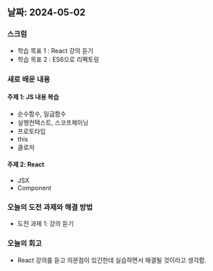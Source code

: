## 날짜: 2024-05-02

### 스크럼
- 학습 목표 1 : React 강의 듣기
- 학습 목표 2 : ES6으로 리팩토링

### 새로 배운 내용
#### 주제 1: JS 내용 복습
- 순수함수, 일급함수
- 실행컨텍스트, 스코프체이닝
- 프로토타입
- this
- 클로저
#### 주제 2: React
- JSX
- Component

### 오늘의 도전 과제와 해결 방법
- 도전 과제 1: 강의 듣기

### 오늘의 회고
- React 강의를 듣고 의문점이 있긴한데 실습하면서 해결될 것이라고 생각함.
